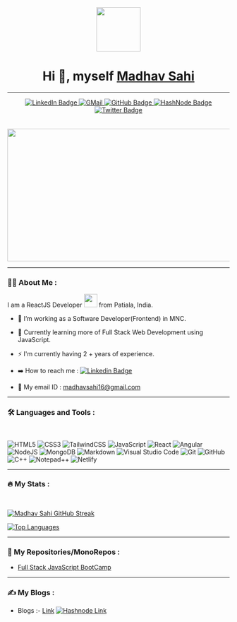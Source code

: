 <div id="header" align="center">
  <img src="https://media.giphy.com/media/M9gbBd9nbDrOTu1Mqx/giphy.gif" width="100"/>
  
  # Hi :wave:, myself [Madhav Sahi](https://github.com/MadhavSahi)
  
  <hr>
  <div id="badges">
  <a href="https://www.linkedin.com/in/madhav-sahi-6a2305161/" target="_blank">
    <img src="https://img.shields.io/badge/LinkedIn-blue?style=for-the-badge&logo=linkedin&logoColor=white" target="_blank" alt="LinkedIn Badge"/>
  </a>
  <a href="https://mail.google.com/mail/?view=cm&fs=1&tf=1&to=madhavsahi16@gmail.com" target="_blank">
    <img src="https://img.shields.io/badge/Gmail-D14836?style=for-the-badge&logo=gmail&logoColor=white" alt="GMail"/>
  </a>
  <a href="https://github.com/MadhavSahi" target="_blank">
    <img src="https://img.shields.io/badge/github-%23121011.svg?style=for-the-badge&logo=github&logoColor=white" alt="GitHub Badge"/>
  </a>
  <a href="https://madhavsahi.hashnode.dev/" target="_blank">
    <img src="https://img.shields.io/badge/Hashnode-2962FF?style=for-the-badge&logo=hashnode&logoColor=white" alt="HashNode Badge"/>
  </a>
  <a href="https://twitter.com/Madhavvv_" target="_blank">
    <img src="https://img.shields.io/badge/Twitter-blue?style=for-the-badge&logo=twitter&logoColor=white" alt="Twitter Badge"/>
  </a>
  
</div>
</div>
<br>
<br>
<div align="center">
  <img src="https://media.giphy.com/media/dWesBcTLavkZuG35MI/giphy.gif" width="600" height="300"/>
</div>

---

### :man_technologist: About Me :
I am a ReactJS Developer <img src="https://media.giphy.com/media/WUlplcMpOCEmTGBtBW/giphy.gif" width="30"> from Patiala, India.

- :telescope: I’m working as a Software Developer(Frontend) in MNC.

- :seedling: Currently learning more of Full Stack Web Development using JavaScript.

- :zap: I'm currently having 2 + years of experience.

- :arrow_right: How to reach me :  [![Linkedin Badge](https://img.shields.io/badge/-MadhavSahi-blue?style=flat&logo=Linkedin&logoColor=white)](https://www.linkedin.com/in/madhav-sahi-6a2305161/)

- :email: My email ID : madhavsahi16@gmail.com
---

### :hammer_and_wrench: Languages and Tools :

<br>
<div>

![HTML5](https://img.shields.io/badge/html5-%23E34F26.svg?style=for-the-badge&logo=html5&logoColor=white)
![CSS3](https://img.shields.io/badge/css3-%231572B6.svg?style=for-the-badge&logo=css3&logoColor=white)
![TailwindCSS](https://img.shields.io/badge/tailwindcss-%2338B2AC.svg?style=for-the-badge&logo=tailwind-css&logoColor=white)
![JavaScript](https://img.shields.io/badge/javascript-%23323330.svg?style=for-the-badge&logo=javascript&logoColor=%23F7DF1E)
![React](https://img.shields.io/badge/react-%2320232a.svg?style=for-the-badge&logo=react&logoColor=%2361DAFB)
![Angular](https://img.shields.io/badge/angular-%23DD0031.svg?style=for-the-badge&logo=angular&logoColor=white)
![NodeJS](https://img.shields.io/badge/node.js-6DA55F?style=for-the-badge&logo=node.js&logoColor=white)
![MongoDB](https://img.shields.io/badge/MongoDB-%234ea94b.svg?style=for-the-badge&logo=mongodb&logoColor=white)
![Markdown](https://img.shields.io/badge/markdown-%23000000.svg?style=for-the-badge&logo=markdown&logoColor=white)
![Visual Studio Code](https://img.shields.io/badge/Visual%20Studio%20Code-0078d7.svg?style=for-the-badge&logo=visual-studio-code&logoColor=white)
![Git](https://img.shields.io/badge/git-%23F05033.svg?style=for-the-badge&logo=git&logoColor=white)
![GitHub](https://img.shields.io/badge/github-%23121011.svg?style=for-the-badge&logo=github&logoColor=white)
![C++](https://img.shields.io/badge/c++-%2300599C.svg?style=for-the-badge&logo=c%2B%2B&logoColor=white)
![Notepad++](https://img.shields.io/badge/Notepad++-90E59A.svg?style=for-the-badge&logo=notepad%2b%2b&logoColor=black)
![Netlify](https://img.shields.io/badge/netlify-%23000000.svg?style=for-the-badge&logo=netlify&logoColor=#00C7B7)

</div>

---

### :fire: My Stats :

<br>

[![Madhav Sahi GitHub Streak](http://github-readme-streak-stats.herokuapp.com?user=MadhavSahi&theme=dark&background=000000)](https://github.com/MadhavSahi/)

[![Top Languages](https://github-readme-stats.vercel.app/api/top-langs/?username=MadhavSahi&hide=hack)](https://github.com/MadhavSahi/)

---

### :file_folder: My Repositories/MonoRepos :

- [Full Stack JavaScript BootCamp](https://github.com/MadhavSahi/FullStack-JavaScript-2022-23 "Repo Link")

---

### :writing_hand: My Blogs :

- Blogs :- [Link](https://madhavsahi.hashnode.dev/) [![Hashnode Link](https://img.shields.io/badge/Hashnode-2962FF?style=for-the-badge&logo=hashnode&logoColor=white "Hashnode Link")](https://madhavsahi.hashnode.dev/)
